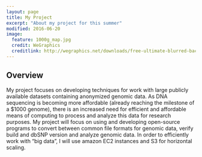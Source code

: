 ```yaml
---
layout: page
title: My Project
excerpt: "About my project for this summer"
modified: 2016-06-20
image:
  feature: 1000g_map.jpg
  credit: WeGraphics
  creditlink: http://wegraphics.net/downloads/free-ultimate-blurred-background-pack/
---
```


## Overview
My project focuses on developing techniques for work with large publicly available datasets containing anonymized genomic data.  As DNA sequencing is becoming more affordable (already reaching the milestone of a $1000 genome), there is an increased need for efficient and affordable means of computing to process and analyze this data for research purposes.  My project will focus on using and developing open-source programs to convert between common file formats for genomic data, verify build and dbSNP version and analyze genomic data.  In order to efficiently work with “big data”, I will use amazon EC2 instances and S3 for horizontal scaling.
